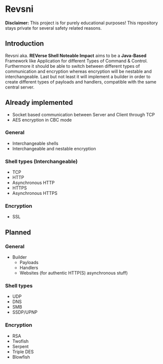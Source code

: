 # Revsni

**Disclaimer:** This project is for purely educational purposes! This repository stays private for several safety related reasons.

## Introduction

Revsni aka. **REVerse Shell Noteable Impact** aims to be a **Java-Based** Framework like Application for different Types of Command & Control.
Furthermore it should be able to switch between different types of communication and encryption whereas encryption will be nestable and interchangeable.
Last but not least it will implement a builder in order to create different types of payloads and handlers, compatible with the same central server.

## Already implemented
  - Socket based communication between Server and Client through TCP
  - AES encryption in CBC mode
### General
- Interchangeable shells
- Interchangeable and nestable encryption
### Shell types (Interchangeable)
  - TCP
  - HTTP
  - Asynchronous HTTP
  - HTTPS
  - Asynchronous HTTPS
### Encryption
  - SSL

## Planned

### General
- Builder
  - Payloads
  - Handlers
  - Websites (for authentic HTTP(S) asynchronous stuff)

### Shell types
  - UDP
  - DNS
  - SMB
  - SSDP/UPNP

### Encryption
  - RSA
  - Twofish
  - Serpent
  - Triple DES
  - Blowfish

